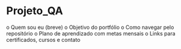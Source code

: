 # Projeto_QA

o	Quem sou eu (breve)
o	Objetivo do portfólio
o	Como navegar pelo repositório
o	Plano de aprendizado com metas mensais
o	Links para certificados, cursos e contato
